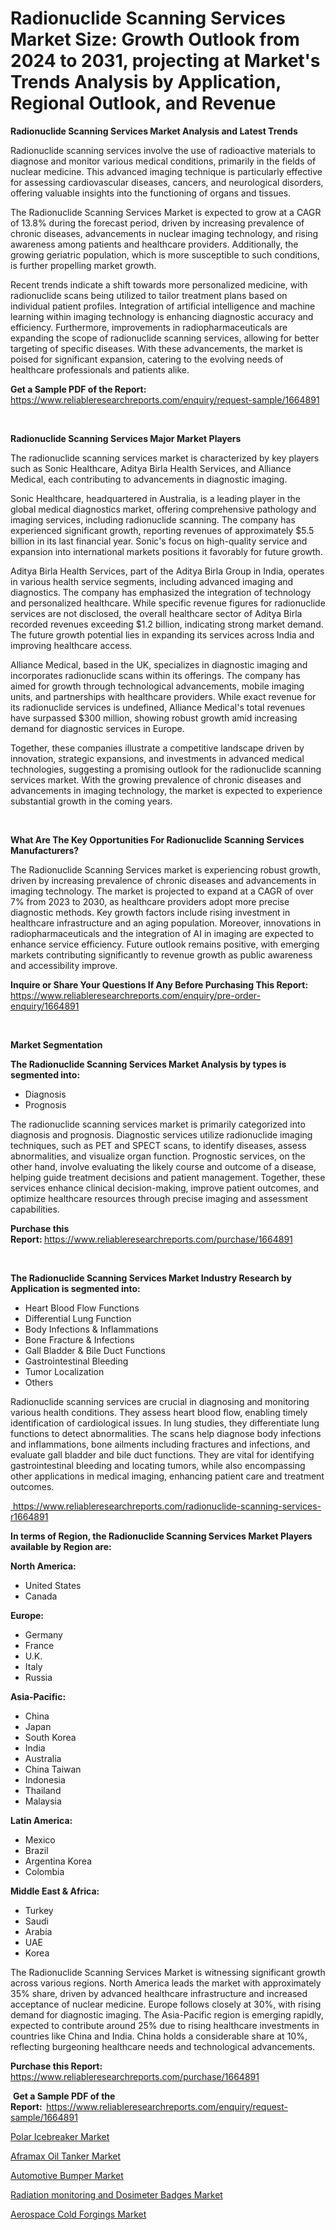 <p><h1>Radionuclide Scanning Services Market Size: Growth Outlook from 2024 to 2031, projecting at Market's Trends Analysis by Application, Regional Outlook, and Revenue</h1></p><p><strong>Radionuclide Scanning Services Market Analysis and Latest Trends</strong></p>
<p><p>Radionuclide scanning services involve the use of radioactive materials to diagnose and monitor various medical conditions, primarily in the fields of nuclear medicine. This advanced imaging technique is particularly effective for assessing cardiovascular diseases, cancers, and neurological disorders, offering valuable insights into the functioning of organs and tissues.</p><p>The Radionuclide Scanning Services Market is expected to grow at a CAGR of 13.8% during the forecast period, driven by increasing prevalence of chronic diseases, advancements in nuclear imaging technology, and rising awareness among patients and healthcare providers. Additionally, the growing geriatric population, which is more susceptible to such conditions, is further propelling market growth.</p><p>Recent trends indicate a shift towards more personalized medicine, with radionuclide scans being utilized to tailor treatment plans based on individual patient profiles. Integration of artificial intelligence and machine learning within imaging technology is enhancing diagnostic accuracy and efficiency. Furthermore, improvements in radiopharmaceuticals are expanding the scope of radionuclide scanning services, allowing for better targeting of specific diseases. With these advancements, the market is poised for significant expansion, catering to the evolving needs of healthcare professionals and patients alike.</p></p>
<p><strong>Get a Sample PDF of the Report:&nbsp;</strong> <a href="https://www.reliableresearchreports.com/enquiry/request-sample/1664891?utm_campaign=38&utm_medium=2&utm_source=Github&utm_content=ia&utm_term=10122024&utm_id=radionuclide-scanning-services">https://www.reliableresearchreports.com/enquiry/request-sample/1664891</a></p>
<p>&nbsp;</p>
<p><strong>Radionuclide Scanning Services Major Market Players</strong></p>
<p><p>The radionuclide scanning services market is characterized by key players such as Sonic Healthcare, Aditya Birla Health Services, and Alliance Medical, each contributing to advancements in diagnostic imaging.</p><p>Sonic Healthcare, headquartered in Australia, is a leading player in the global medical diagnostics market, offering comprehensive pathology and imaging services, including radionuclide scanning. The company has experienced significant growth, reporting revenues of approximately $5.5 billion in its last financial year. Sonic's focus on high-quality service and expansion into international markets positions it favorably for future growth.</p><p>Aditya Birla Health Services, part of the Aditya Birla Group in India, operates in various health service segments, including advanced imaging and diagnostics. The company has emphasized the integration of technology and personalized healthcare. While specific revenue figures for radionuclide services are not disclosed, the overall healthcare sector of Aditya Birla recorded revenues exceeding $1.2 billion, indicating strong market demand. The future growth potential lies in expanding its services across India and improving healthcare access.</p><p>Alliance Medical, based in the UK, specializes in diagnostic imaging and incorporates radionuclide scans within its offerings. The company has aimed for growth through technological advancements, mobile imaging units, and partnerships with healthcare providers. While exact revenue for its radionuclide services is undefined, Alliance Medical's total revenues have surpassed $300 million, showing robust growth amid increasing demand for diagnostic services in Europe.</p><p>Together, these companies illustrate a competitive landscape driven by innovation, strategic expansions, and investments in advanced medical technologies, suggesting a promising outlook for the radionuclide scanning services market. With the growing prevalence of chronic diseases and advancements in imaging technology, the market is expected to experience substantial growth in the coming years.</p></p>
<p>&nbsp;</p>
<p><strong>What Are The Key Opportunities For Radionuclide Scanning Services Manufacturers?</strong></p>
<p><p>The Radionuclide Scanning Services market is experiencing robust growth, driven by increasing prevalence of chronic diseases and advancements in imaging technology. The market is projected to expand at a CAGR of over 7% from 2023 to 2030, as healthcare providers adopt more precise diagnostic methods. Key growth factors include rising investment in healthcare infrastructure and an aging population. Moreover, innovations in radiopharmaceuticals and the integration of AI in imaging are expected to enhance service efficiency. Future outlook remains positive, with emerging markets contributing significantly to revenue growth as public awareness and accessibility improve.</p></p>
<p><strong>Inquire or Share Your Questions If Any Before Purchasing This Report:</strong> <a href="https://www.reliableresearchreports.com/enquiry/pre-order-enquiry/1664891?utm_campaign=38&utm_medium=2&utm_source=Github&utm_content=ia&utm_term=10122024&utm_id=radionuclide-scanning-services">https://www.reliableresearchreports.com/enquiry/pre-order-enquiry/1664891</a></p>
<p>&nbsp;</p>
<p><strong>Market Segmentation</strong></p>
<p><strong>The Radionuclide Scanning Services Market Analysis by types is segmented into:</strong></p>
<p><ul><li>Diagnosis</li><li>Prognosis</li></ul></p>
<p><p>The radionuclide scanning services market is primarily categorized into diagnosis and prognosis. Diagnostic services utilize radionuclide imaging techniques, such as PET and SPECT scans, to identify diseases, assess abnormalities, and visualize organ function. Prognostic services, on the other hand, involve evaluating the likely course and outcome of a disease, helping guide treatment decisions and patient management. Together, these services enhance clinical decision-making, improve patient outcomes, and optimize healthcare resources through precise imaging and assessment capabilities.</p></p>
<p><strong>Purchase this Report:&nbsp;</strong><a href="https://www.reliableresearchreports.com/purchase/1664891?utm_campaign=38&utm_medium=2&utm_source=Github&utm_content=ia&utm_term=10122024&utm_id=radionuclide-scanning-services">https://www.reliableresearchreports.com/purchase/1664891</a></p>
<p>&nbsp;</p>
<p><strong>The Radionuclide Scanning Services Market Industry Research by Application is segmented into:</strong></p>
<p><ul><li>Heart Blood Flow Functions</li><li>Differential Lung Function</li><li>Body Infections & Inflammations</li><li>Bone Fracture & Infections</li><li>Gall Bladder & Bile Duct Functions</li><li>Gastrointestinal Bleeding</li><li>Tumor Localization</li><li>Others</li></ul></p>
<p><p>Radionuclide scanning services are crucial in diagnosing and monitoring various health conditions. They assess heart blood flow, enabling timely identification of cardiological issues. In lung studies, they differentiate lung functions to detect abnormalities. The scans help diagnose body infections and inflammations, bone ailments including fractures and infections, and evaluate gall bladder and bile duct functions. They are vital for identifying gastrointestinal bleeding and locating tumors, while also encompassing other applications in medical imaging, enhancing patient care and treatment outcomes.</p></p>
<p><a href="https://www.reliableresearchreports.com/radionuclide-scanning-services-r1664891?utm_campaign=38&utm_medium=2&utm_source=Github&utm_content=ia&utm_term=10122024&utm_id=radionuclide-scanning-services">&nbsp;https://www.reliableresearchreports.com/radionuclide-scanning-services-r1664891</a></p>
<p><strong>In terms of Region, the Radionuclide Scanning Services Market Players available by Region are:</strong></p>
<p>
    <p> <strong> North America: </strong>
        <ul>
            <li>United States</li>
            <li>Canada</li>
        </ul>
        </p> 
    <p> <strong> Europe: </strong>
        <ul>
            <li>Germany</li>
            <li>France</li>
            <li>U.K.</li>
            <li>Italy</li>
            <li>Russia</li>
        </ul>
        </p> 
    <p> <strong> Asia-Pacific: </strong>
        <ul>
            <li>China</li>
            <li>Japan</li>
            <li>South Korea</li>
            <li>India</li>
            <li>Australia</li>
            <li>China Taiwan</li>
            <li>Indonesia</li>
            <li>Thailand</li>
            <li>Malaysia</li>
        </ul>
        </p> 
    <p> <strong> Latin America: </strong>
        <ul>
            <li>Mexico</li>
            <li>Brazil</li>
            <li>Argentina Korea</li>
            <li>Colombia</li>
        </ul>
        </p> 
    <p> <strong> Middle East & Africa: </strong>
        <ul>
            <li>Turkey</li>
            <li>Saudi</li>
            <li>Arabia</li>
            <li>UAE</li>
            <li>Korea</li>
        </ul>
    </p>
    </p>
<p><p>The Radionuclide Scanning Services Market is witnessing significant growth across various regions. North America leads the market with approximately 35% share, driven by advanced healthcare infrastructure and increased acceptance of nuclear medicine. Europe follows closely at 30%, with rising demand for diagnostic imaging. The Asia-Pacific region is emerging rapidly, expected to contribute around 25% due to rising healthcare investments in countries like China and India. China holds a considerable share at 10%, reflecting burgeoning healthcare needs and technological advancements.</p></p>
<p><strong>Purchase this Report: </strong><a href="https://www.reliableresearchreports.com/purchase/1664891?utm_campaign=38&utm_medium=2&utm_source=Github&utm_content=ia&utm_term=10122024&utm_id=radionuclide-scanning-services">https://www.reliableresearchreports.com/purchase/1664891</a></p>
<p>&nbsp;<strong>Get a Sample PDF of the Report:&nbsp;&nbsp;</strong><a href="https://www.reliableresearchreports.com/enquiry/request-sample/1664891?utm_campaign=38&utm_medium=2&utm_source=Github&utm_content=ia&utm_term=10122024&utm_id=radionuclide-scanning-services">https://www.reliableresearchreports.com/enquiry/request-sample/1664891</a></p>
<p><strong></strong></p>
<p><p><a href="https://www.linkedin.com/pulse/polar-icebreaker-market-outlook-report-insights-growth-opportunities-qzqxe?utm_campaign=38&utm_medium=2&utm_source=Github&utm_content=ia&utm_term=10122024&utm_id=radionuclide-scanning-services">Polar Icebreaker Market</a></p><p><a href="https://www.linkedin.com/pulse/in-depth-aframax-oil-tanker-market-review-size-share-9vi4e?utm_campaign=38&utm_medium=2&utm_source=Github&utm_content=ia&utm_term=10122024&utm_id=radionuclide-scanning-services">Aframax Oil Tanker Market</a></p><p><a href="https://www.linkedin.com/pulse/automotive-bumper-industry-overview-2024-2031-market-mknpe?utm_campaign=38&utm_medium=2&utm_source=Github&utm_content=ia&utm_term=10122024&utm_id=radionuclide-scanning-services">Automotive Bumper Market</a></p><p><a href="https://github.com/luisem4tmccuan/Market-Research-Report-List-1/blob/main/radiation-monitoring-and-dosimeter-badges-market.md?utm_campaign=38&utm_medium=2&utm_source=Github&utm_content=ia&utm_term=10122024&utm_id=radionuclide-scanning-services">Radiation monitoring and Dosimeter Badges Market</a></p><p><a href="https://www.linkedin.com/pulse/aerospace-cold-forgings-market-study-industry-overview-j4ude?utm_campaign=38&utm_medium=2&utm_source=Github&utm_content=ia&utm_term=10122024&utm_id=radionuclide-scanning-services">Aerospace Cold Forgings Market</a></p></p>